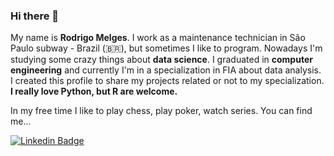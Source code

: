 ### Hi there 👋

My name is **Rodrigo Melges**. I work as a maintenance technician in São Paulo subway - Brazil (🇧🇷), but sometimes I like to program. Nowadays I'm studying some crazy things about **data science**. I graduated in **computer engineering** and currently I'm in a specialization in FIA about data analysis. I created this profile to share my projects related or not to my specialization. **I really love Python, but R are welcome.**

In my free time I like to play chess, play poker, watch series. You can find me...

[![Linkedin Badge](https://img.shields.io/badge/-LinkedIn-blue?style=flat-square&logo=Linkedin&logoColor=white&link=https://www.linkedin.com/in/rodrigo-melges)](https://www.linkedin.com/in/rodrigo-melges)



<!--
**rodrigomelges/rodrigomelges** is a ✨ _special_ ✨ repository because its `README.md` (this file) appears on your GitHub profile.

Here are some ideas to get you started:

- 🔭 I’m currcriei projetos relacionados a assuntos da minha pós-graduaçãoently working on ...
- 🌱 I’m currently learning ...
- 👯 I’m looking to collaborate on ...
- 🤔 I’m looking for help with ...
- 💬 Ask me about ...
- 📫 How to reach me: ...
- 😄 Pronouns: ...
- ⚡ Fun fact: ...hing
-->
